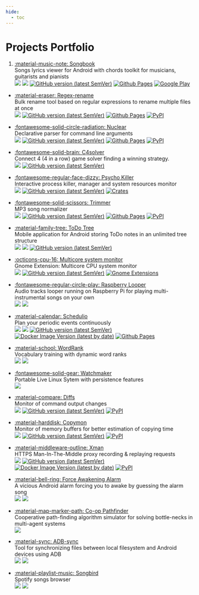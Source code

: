 ```yaml
---
hide:
  - toc
---
```


# Projects Portfolio

1.  [:material-music-note: Songbook](https://github.com/igrek51/android-songbook)  
    Songs lyrics viewer for Android with chords toolkit for musicians, guitarists and pianists  
    ![](https://img.shields.io/badge/-Kotlin-orange)
    ![](https://img.shields.io/badge/-Android-brightgreen)
    [![GitHub version (latest SemVer)](https://img.shields.io/github/v/tag/igrek51/android-songbook?label=github&sort=semver)](https://github.com/igrek51/android-songbook)
    [![Github Pages](https://img.shields.io/badge/docs-github.io-blue)](https://igrek51.github.io/android-songbook)
    [![Google Play](https://img.shields.io/badge/Google%20Play-igrek.songbook-blue)](https://play.google.com/store/apps/details?id=igrek.songbook)

- [:material-eraser: Regex-rename](https://github.com/igrek51/regex-rename)  
  Bulk rename tool based on regular expressions to rename multiple files at once  
  ![](https://img.shields.io/badge/-Python-yellow)
  [![GitHub version (latest SemVer)](https://img.shields.io/github/v/tag/igrek51/regex-rename?label=github&sort=semver)](https://github.com/igrek51/regex-rename)
  [![Github Pages](https://img.shields.io/badge/docs-github.io-blue)](https://igrek51.github.io/regex-rename)
  [![PyPI](https://img.shields.io/pypi/v/regex-rename)](https://pypi.org/project/regex-rename)

- [:fontawesome-solid-circle-radiation: Nuclear](https://github.com/igrek51/nuclear)  
  Declarative parser for command line arguments  
  ![](https://img.shields.io/badge/-Python-yellow)
  [![GitHub version (latest SemVer)](https://img.shields.io/github/v/tag/igrek51/nuclear?label=github&sort=semver)](https://github.com/igrek51/nuclear)
  [![Github Pages](https://img.shields.io/badge/docs-github.io-blue)](https://igrek51.github.io/nuclear)
  [![PyPI](https://img.shields.io/pypi/v/nuclear)](https://pypi.org/project/nuclear)

- [:fontawesome-solid-brain: C4solver](https://github.com/igrek51/connect4solver)  
  Connect 4 (4 in a row) game solver finding a winning strategy.  
  ![](https://img.shields.io/badge/-Go-blue)
  [![GitHub version (latest SemVer)](https://img.shields.io/github/v/tag/igrek51/connect4solver?label=github&sort=semver)](https://github.com/igrek51/connect4solver)

- [:fontawesome-regular-face-dizzy: Psycho Killer](https://github.com/igrek51/psycho-killer)  
  Interactive process killer, manager and system resources monitor  
  ![](https://img.shields.io/badge/-Rust-red)
  [![GitHub version (latest SemVer)](https://img.shields.io/github/v/tag/igrek51/psycho-killer?label=github&sort=semver)](https://github.com/igrek51/psycho-killer)
  [![Crates](https://img.shields.io/crates/v/psycho-killer)](https://crates.io/crates/psycho-killer)

- [:fontawesome-solid-scissors: Trimmer](https://github.com/igrek51/trimmer)  
  MP3 song normalizer  
  ![](https://img.shields.io/badge/-Python-yellow)
  [![GitHub version (latest SemVer)](https://img.shields.io/github/v/tag/igrek51/trimmer?label=github&sort=semver)](https://github.com/igrek51/trimmer)
  [![Github Pages](https://img.shields.io/badge/docs-github.io-blue)](https://igrek51.github.io/trimmer)
  [![PyPI](https://img.shields.io/pypi/v/trimmer)](https://pypi.org/project/trimmer)

- [:material-family-tree: ToDo Tree](https://github.com/igrek51/todotree)  
  Mobile application for Android storing ToDo notes in an unlimited tree structure  
  ![](https://img.shields.io/badge/-Kotlin-orange)
  ![](https://img.shields.io/badge/-Android-brightgreen)
  [![GitHub version (latest SemVer)](https://img.shields.io/github/v/tag/igrek51/todotree?label=github&sort=semver)](https://github.com/igrek51/todotree)

- [:octicons-cpu-16: Multicore system monitor](https://github.com/igrek51/multicore-monitor)  
  Gnome Extension: Multicore CPU system monitor  
  ![](https://img.shields.io/badge/-JavaScript-khaki)
  [![GitHub version (latest SemVer)](https://img.shields.io/github/v/tag/igrek51/multicore-monitor?label=github&sort=semver)](https://github.com/igrek51/multicore-monitor)
  [![Gnome Extensions](https://img.shields.io/badge/Gnome_Extensions-multicore--system--monitor-blue)](https://extensions.gnome.org/extension/6364/multicore-system-monitor/)

- [:fontawesome-regular-circle-play: Raspberry Looper](https://github.com/igrek51/raspberry-looper)  
  Audio tracks looper running on Raspberry Pi for playing multi-instrumental songs on your own  
  ![](https://img.shields.io/badge/-Python-yellow)
  ![](https://img.shields.io/badge/-RaspberryPi-crimson)

- [:material-calendar: Schedulio](https://github.com/igrek51/schedulio)  
  Plan your periodic events continuously  
  ![](https://img.shields.io/badge/-Python-yellow)
  ![](https://img.shields.io/badge/-React-5ED3F3)
  [![GitHub version (latest SemVer)](https://img.shields.io/github/v/tag/igrek51/schedulio?label=github&sort=semver)](https://github.com/igrek51/schedulio)
  [![Docker Image Version (latest by date)](https://img.shields.io/docker/v/igrek52/schedulio?label=docker)](https://hub.docker.com/r/igrek52/schedulio)
  [![Github Pages](https://img.shields.io/badge/docs-github.io-blue)](https://igrek51.github.io/schedulio)

- [:material-school: WordRank](https://github.com/igrek51/wordrank)  
  Vocabulary training with dynamic word ranks  
  ![](https://img.shields.io/badge/-Python-yellow)
  ![](https://img.shields.io/badge/-Angular-red)

- [:fontawesome-solid-gear: Watchmaker](https://github.com/igrek51/watchmaker)  
  Portable Live Linux Sytem with persistence features  
  ![](https://img.shields.io/badge/-Linux-darkgrey)

- [:material-compare: Diffs](https://github.com/igrek51/diffs)  
  Monitor of command output changes  
  ![](https://img.shields.io/badge/-Python-yellow)
  [![GitHub version (latest SemVer)](https://img.shields.io/github/v/tag/igrek51/diffs?label=github&sort=semver)](https://github.com/igrek51/diffs)
  [![PyPI](https://img.shields.io/pypi/v/diffs)](https://pypi.org/project/diffs)

- [:material-harddisk: Copymon](https://github.com/igrek51/copymon)  
  Monitor of memory buffers for better estimation of copying time  
  ![](https://img.shields.io/badge/-Python-yellow)
  [![GitHub version (latest SemVer)](https://img.shields.io/github/v/tag/igrek51/copymon?label=github&sort=semver)](https://github.com/igrek51/copymon)
  [![PyPI](https://img.shields.io/pypi/v/copymon)](https://pypi.org/project/copymon)

- [:material-middleware-outline: Xman](https://github.com/igrek51/xman)  
  HTTPS Man-In-The-Middle proxy recording & replaying requests  
  ![](https://img.shields.io/badge/-Python-yellow)
  [![GitHub version (latest SemVer)](https://img.shields.io/github/v/tag/igrek51/xman?label=github&sort=semver)](https://github.com/igrek51/xman)
  [![Docker Image Version (latest by date)](https://img.shields.io/docker/v/igrek5151/xman?label=docker)](https://hub.docker.com/r/igrek5151/xman)
  [![PyPI](https://img.shields.io/pypi/v/x-man)](https://pypi.org/project/x-man)

- [:material-bell-ring: Force Awakening Alarm](https://github.com/igrek51/force-awakening-alarm)  
  A vicious Android alarm forcing you to awake by guessing the alarm song  
  ![](https://img.shields.io/badge/-Kotlin-orange)
  ![](https://img.shields.io/badge/-Android-brightgreen)

- [:material-map-marker-path: Co-op Pathfinder](https://github.com/igrek51/coop-pathfinder)  
  Cooperative path-finding algorithm simulator for solving bottle-necks in multi-agent systems  
  ![](https://img.shields.io/badge/-Java-red)

- [:material-sync: ADB-sync](https://github.com/igrek51/adb-sync)  
  Tool for synchronizing files between local filesystem and Android devices using ADB  
  ![](https://img.shields.io/badge/-C++-blue)
  ![](https://img.shields.io/badge/-Android-brightgreen)

- [:material-playlist-music: Songbird](https://github.com/igrek51/songbird)  
  Spotify songs browser  
  ![](https://img.shields.io/badge/-Python-yellow)
  ![](https://img.shields.io/badge/-Vue-19832C)
